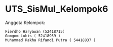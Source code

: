 # UTS_SisMul_Kelompok6

Anggota Kelompok:
```
Fierdho Haryawan (52418715)
Gomgom Lubis ( 52418959 )
Muhammad Rakha Rifandi Putra ( 54418837 )
```
